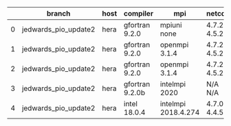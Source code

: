 |    | branch               | host   | compiler        | mpi                 | netcdf      | o_g   | os    | build   | u_pass   | u_fail   | s_pass   | s_fail   | e_pass   | e_fail   | nuopc_pass   | nuopc_fail   | artifacts_hash                                                                                                                                                          | modified                   |
|----|----------------------|--------|-----------------|---------------------|-------------|-------|-------|---------|----------|----------|----------|----------|----------|----------|--------------|--------------|-------------------------------------------------------------------------------------------------------------------------------------------------------------------------|----------------------------|
|  0 | jedwards_pio_update2 | hera   | gfortran 9.2.0  | mpiuni none         | 4.7.2 4.5.2 | O     | Linux | pass    | pending  | pending  | pending  | pending  | pending  | pending  | pending      | pending      | [artifacts](https://github.com/esmf-org/esmf-test-artifacts/tree/834ff60d83a454be91c17c803c165d7f33dcf552/jedwards_pio_update2/hera/gfortran/9.2.0/O/mpiuni/none)       | 2022-03-14 22:17:49.281564 |
|  1 | jedwards_pio_update2 | hera   | gfortran 9.2.0  | openmpi 3.1.4       | 4.7.2 4.5.2 | O     | Linux | fail    | fail     | fail     | fail     | fail     | fail     | fail     | 0            | 50           | [artifacts](https://github.com/esmf-org/esmf-test-artifacts/tree/39dabbd9b9d99947bcb73faec404c4f39a9e4042/jedwards_pio_update2/hera/gfortran/9.2.0/O/openmpi/3.1.4)     | 2022-03-14 22:17:49.281554 |
|  2 | jedwards_pio_update2 | hera   | gfortran 9.2.0  | openmpi 3.1.4       | 4.7.2 4.5.2 | g     | Linux | fail    | fail     | fail     | fail     | fail     | fail     | fail     | fail         | fail         | [artifacts](https://github.com/esmf-org/esmf-test-artifacts/tree/5d27316452d6af89ef1970b27a48bc60980af7c0/jedwards_pio_update2/hera/gfortran/9.2.0/g/openmpi/3.1.4)     | 2022-03-14 22:17:49.281548 |
|  3 | jedwards_pio_update2 | hera   | gfortran 9.2.0b | intelmpi 2020       | N/A N/A     | O     | Linux | pass    | pending  | pending  | pending  | pending  | pending  | pending  | pending      | pending      | [artifacts](https://github.com/esmf-org/esmf-test-artifacts/tree/3e9d39f5d703169dc4c013fab5b208875e278a17/jedwards_pio_update2/hera/gfortran/9.2.0b/O/intelmpi/2020)    | 2022-03-14 22:17:49.281523 |
|  4 | jedwards_pio_update2 | hera   | intel 18.0.4    | intelmpi 2018.4.274 | 4.7.0 4.4.5 | O     | Linux | fail    | fail     | fail     | fail     | fail     | fail     | fail     | fail         | fail         | [artifacts](https://github.com/esmf-org/esmf-test-artifacts/tree/909d7e4451abf0ba094c97f70d347920c85ee090/jedwards_pio_update2/hera/intel/18.0.4/O/intelmpi/2018.4.274) | 2022-03-14 22:17:49.281559 |
